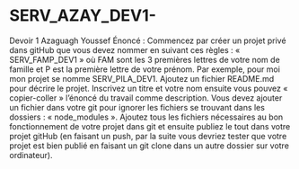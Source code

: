 # SERV_AZAY_DEV1-
Devoir 1
Azaguagh Youssef 
Énoncé : 
Commencez par créer un projet privé dans gitHub que vous devez nommer en suivant ces règles : « SERV_FAMP_DEV1 » où FAM sont les 3 premières lettres de votre nom de famille et P est la première lettre de votre prénom. Par exemple, pour moi mon projet se nomme SERV_PILA_DEV1. 
Ajoutez un fichier README.md pour décrire le projet. Inscrivez un titre et votre nom ensuite vous pouvez « copier-coller » l’énoncé du travail comme description. Vous devez ajouter un fichier dans votre git pour ignorer les fichiers se trouvant dans les dossiers : « node_modules ». Ajoutez tous les fichiers nécessaires au bon fonctionnement de votre projet dans git et ensuite publiez le tout dans votre projet gitHub (en faisant un push, par la suite vous devriez tester que votre projet est bien publié en faisant un git clone dans un autre dossier sur votre ordinateur).
